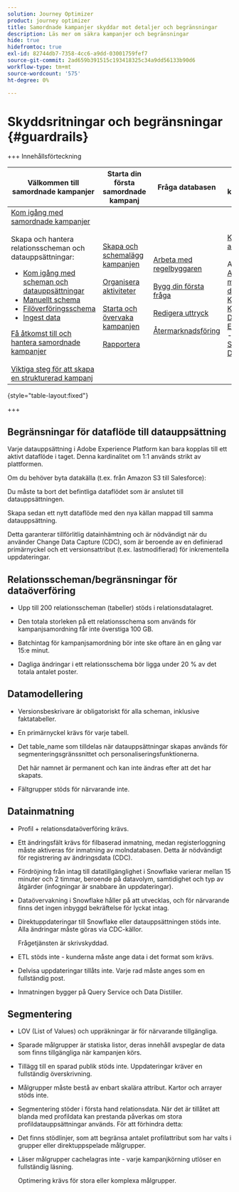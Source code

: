 ```yaml
---
solution: Journey Optimizer
product: journey optimizer
title: Samordnade kampanjer skyddar mot detaljer och begränsningar
description: Läs mer om säkra kampanjer och begränsningar
hide: true
hidefromtoc: true
exl-id: 82744db7-7358-4cc6-a9dd-03001759fef7
source-git-commit: 2ad659b391515c193418325c34a9dd56133b90d6
workflow-type: tm+mt
source-wordcount: '575'
ht-degree: 0%

---
```


# Skyddsritningar och begränsningar {#guardrails}

+++ Innehållsförteckning

| Välkommen till samordnade kampanjer | Starta din första samordnade kampanj | Fråga databasen | Ochestrerade kampanjaktiviteter |
|---|---|---|---|
| [Kom igång med samordnade kampanjer](gs-orchestrated-campaigns.md)<br/><br/>Skapa och hantera relationsscheman och datauppsättningar:</br> <ul><li>[Kom igång med scheman och datauppsättningar](gs-schemas.md)</li><li>[Manuellt schema](manual-schema.md)</li><li>[Filöverföringsschema](file-upload-schema.md)</li><li>[Ingest data](ingest-data.md)</li></ul>[Få åtkomst till och hantera samordnade kampanjer](access-manage-orchestrated-campaigns.md)<br/><br/>[Viktiga steg för att skapa en strukturerad kampanj](gs-campaign-creation.md) | [Skapa och schemalägg kampanjen](create-orchestrated-campaign.md)<br/><br/>[Organisera aktiviteter](orchestrate-activities.md)<br/><br/>[Starta och övervaka kampanjen](start-monitor-campaigns.md)<br/><br/>[Rapportera](reporting-campaigns.md) | [Arbeta med regelbyggaren](orchestrated-rule-builder.md)<br/><br/>[Bygg din första fråga](build-query.md)<br/><br/>[Redigera uttryck](edit-expressions.md)<br/><br/>[Återmarknadsföring](retarget.md) | [Kom igång med aktiviteter](activities/about-activities.md)<br/><br/>Aktiviteter:<br/>[And-join](activities/and-join.md) - [Bygg målgrupp](activities/build-audience.md) - [Ändra dimension](activities/change-dimension.md) - [Kanalaktiviteter](activities/channels.md) - [Kombinera](activities/combine.md) - [Deduplicering](activities/deduplication.md) - [Enrichment](activities/enrichment.md) - [Fork](activities/fork.md)  - [Avstämning](activities/reconciliation.md) - [Spara målgrupp](activities/save-audience.md) - [Dela](activities/split.md) - [Vänta](activities/wait.md) |

{style="table-layout:fixed"}

+++

## Begränsningar för dataflöde till datauppsättning

Varje datauppsättning i Adobe Experience Platform kan bara kopplas till ett aktivt dataflöde i taget. Denna kardinalitet om 1:1 används strikt av plattformen.

Om du behöver byta datakälla (t.ex. från Amazon S3 till Salesforce):

Du måste ta bort det befintliga dataflödet som är anslutet till datauppsättningen.

Skapa sedan ett nytt dataflöde med den nya källan mappad till samma datauppsättning.

Detta garanterar tillförlitlig datainhämtning och är nödvändigt när du använder Change Data Capture (CDC), som är beroende av en definierad primärnyckel och ett versionsattribut (t.ex. lastmodifierad) för inkrementella uppdateringar.


## Relationsscheman/begränsningar för dataöverföring

* Upp till 200 relationsscheman (tabeller) stöds i relationsdatalagret.

* Den totala storleken på ett relationsschema som används för kampanjsamordning får inte överstiga 100 GB.

* Batchintag för kampanjsamordning bör inte ske oftare än en gång var 15:e minut.

* Dagliga ändringar i ett relationsschema bör ligga under 20 % av det totala antalet poster.

## Datamodellering

* Versionsbeskrivare är obligatoriskt för alla scheman, inklusive faktatabeller.

* En primärnyckel krävs för varje tabell.

* Det table_name som tilldelas när datauppsättningar skapas används för segmenteringsgränssnittet och personaliseringsfunktionerna.

  Det här namnet är permanent och kan inte ändras efter att det har skapats.

* Fältgrupper stöds för närvarande inte.

## Datainmatning

* Profil + relationsdataöverföring krävs.

* Ett ändringsfält krävs för filbaserad inmatning, medan registerloggning måste aktiveras för inmatning av molndatabasen. Detta är nödvändigt för registrering av ändringsdata (CDC).

* Fördröjning från intag till datatillgänglighet i Snowflake varierar mellan 15 minuter och 2 timmar, beroende på datavolym, samtidighet och typ av åtgärder (infogningar är snabbare än uppdateringar).

* Dataövervakning i Snowflake håller på att utvecklas, och för närvarande finns det ingen inbyggd bekräftelse för lyckat intag.

* Direktuppdateringar till Snowflake eller datauppsättningen stöds inte. Alla ändringar måste göras via CDC-källor.

  Frågetjänsten är skrivskyddad.

* ETL stöds inte - kunderna måste ange data i det format som krävs.

* Delvisa uppdateringar tillåts inte. Varje rad måste anges som en fullständig post.

* Inmatningen bygger på Query Service och Data Distiller.

## Segmentering

* LOV (List of Values) och uppräkningar är för närvarande tillgängliga.

* Sparade målgrupper är statiska listor, deras innehåll avspeglar de data som finns tillgängliga när kampanjen körs.

* Tillägg till en sparad publik stöds inte. Uppdateringar kräver en fullständig överskrivning.

* Målgrupper måste bestå av enbart skalära attribut. Kartor och arrayer stöds inte.

* Segmentering stöder i första hand relationsdata. När det är tillåtet att blanda med profildata kan prestanda påverkas om stora profildatauppsättningar används. För att förhindra detta:

* Det finns stödlinjer, som att begränsa antalet profilattribut som har valts i grupper eller direktuppspelade målgrupper.

* Läser målgrupper cachelagras inte - varje kampanjkörning utlöser en fullständig läsning.

  Optimering krävs för stora eller komplexa målgrupper.